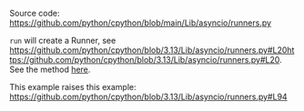 Source code: https://github.com/python/cpython/blob/main/Lib/asyncio/runners.py

`run` will create a Runner, see
https://github.com/python/cpython/blob/3.13/Lib/asyncio/runners.py#L20https://github.com/python/cpython/blob/3.13/Lib/asyncio/runners.py#L20.
See the method
[here](https://github.com/python/cpython/blob/3.13/Lib/asyncio/runners.py#L86).

This example raises this example: https://github.com/python/cpython/blob/3.13/Lib/asyncio/runners.py#L94
